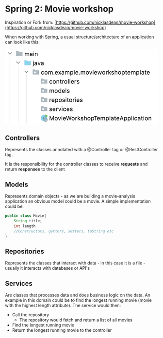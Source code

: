 # Spring 2: Movie workshop

Inspiration or Fork from: [https://github.com/nicklasdean/movie-workshop](https://github.com/nicklasdean/movie-workshop)

When working with Spring, a usual structure/architecture of an application can look like this:

![image-20210924104120018](spring-introduction-2.assets/image-20210924104120018.png)

## Controllers

Represents the classes annotated with a @Controller tag or @RestController tag.

It is the responsibility for the controller classes to receive **requests** and return **responses** to the client

## Models

Represents domain objects - as we are building a movie-analysis application an obvious model could be a movie. A simple implementation could be:

```java
public class Movie{
    String title;
    int length
    //Constructors, getters, setters, toString etc
}
```

## Repositories

Represents the classes that interact with data - in this case it is a file - usually it interacts with databases or API's

## Services

Are classes that processes data and does business logic on the data. An example in this domain could be to find the longest running movie (movie with the highest length attribute). The service would then:

* Call the repository
  * The repository would fetch and return a list of all movies
* Find the longest running movie
* Return the longest running movie to the controller

